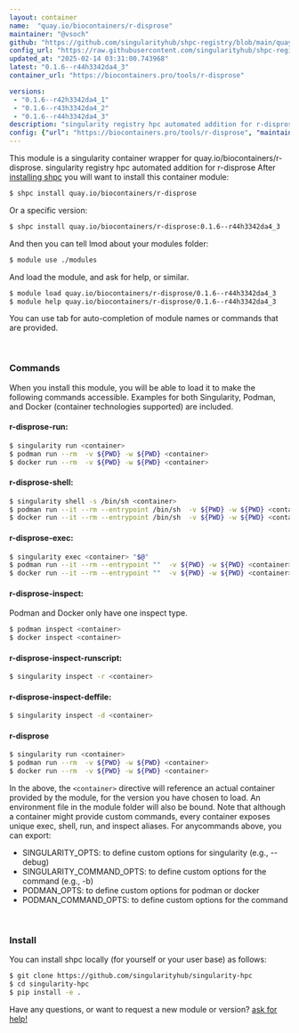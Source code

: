 ```yaml
---
layout: container
name:  "quay.io/biocontainers/r-disprose"
maintainer: "@vsoch"
github: "https://github.com/singularityhub/shpc-registry/blob/main/quay.io/biocontainers/r-disprose/container.yaml"
config_url: "https://raw.githubusercontent.com/singularityhub/shpc-registry/main/quay.io/biocontainers/r-disprose/container.yaml"
updated_at: "2025-02-14 03:31:00.743968"
latest: "0.1.6--r44h3342da4_3"
container_url: "https://biocontainers.pro/tools/r-disprose"

versions:
 - "0.1.6--r42h3342da4_1"
 - "0.1.6--r43h3342da4_2"
 - "0.1.6--r44h3342da4_3"
description: "singularity registry hpc automated addition for r-disprose"
config: {"url": "https://biocontainers.pro/tools/r-disprose", "maintainer": "@vsoch", "description": "singularity registry hpc automated addition for r-disprose", "latest": {"0.1.6--r44h3342da4_3": "sha256:5e7a097674ac977d856ec05b4d28b87e479fb25ecac981b4914ef2e973051e66"}, "tags": {"0.1.6--r42h3342da4_1": "sha256:9f491d1c4c3c4c46dc5a6fa44dfc3a4cbf280f609cce107589b5af045c871c70", "0.1.6--r43h3342da4_2": "sha256:98a73cd4550e8ad3625df3ba498900a59b9ddc844dea2e9d937c1ebf249fd667", "0.1.6--r44h3342da4_3": "sha256:5e7a097674ac977d856ec05b4d28b87e479fb25ecac981b4914ef2e973051e66"}, "docker": "quay.io/biocontainers/r-disprose"}
---
```


This module is a singularity container wrapper for quay.io/biocontainers/r-disprose.
singularity registry hpc automated addition for r-disprose
After [installing shpc](#install) you will want to install this container module:


```bash
$ shpc install quay.io/biocontainers/r-disprose
```

Or a specific version:

```bash
$ shpc install quay.io/biocontainers/r-disprose:0.1.6--r44h3342da4_3
```

And then you can tell lmod about your modules folder:

```bash
$ module use ./modules
```

And load the module, and ask for help, or similar.

```bash
$ module load quay.io/biocontainers/r-disprose/0.1.6--r44h3342da4_3
$ module help quay.io/biocontainers/r-disprose/0.1.6--r44h3342da4_3
```

You can use tab for auto-completion of module names or commands that are provided.

<br>

### Commands

When you install this module, you will be able to load it to make the following commands accessible.
Examples for both Singularity, Podman, and Docker (container technologies supported) are included.

#### r-disprose-run:

```bash
$ singularity run <container>
$ podman run --rm  -v ${PWD} -w ${PWD} <container>
$ docker run --rm  -v ${PWD} -w ${PWD} <container>
```

#### r-disprose-shell:

```bash
$ singularity shell -s /bin/sh <container>
$ podman run --it --rm --entrypoint /bin/sh  -v ${PWD} -w ${PWD} <container>
$ docker run --it --rm --entrypoint /bin/sh  -v ${PWD} -w ${PWD} <container>
```

#### r-disprose-exec:

```bash
$ singularity exec <container> "$@"
$ podman run --it --rm --entrypoint ""  -v ${PWD} -w ${PWD} <container> "$@"
$ docker run --it --rm --entrypoint ""  -v ${PWD} -w ${PWD} <container> "$@"
```

#### r-disprose-inspect:

Podman and Docker only have one inspect type.

```bash
$ podman inspect <container>
$ docker inspect <container>
```

#### r-disprose-inspect-runscript:

```bash
$ singularity inspect -r <container>
```

#### r-disprose-inspect-deffile:

```bash
$ singularity inspect -d <container>
```



#### r-disprose

```bash
$ singularity run <container>
$ podman run --rm  -v ${PWD} -w ${PWD} <container>
$ docker run --rm  -v ${PWD} -w ${PWD} <container>
```


In the above, the `<container>` directive will reference an actual container provided
by the module, for the version you have chosen to load. An environment file in the
module folder will also be bound. Note that although a container
might provide custom commands, every container exposes unique exec, shell, run, and
inspect aliases. For anycommands above, you can export:

 - SINGULARITY_OPTS: to define custom options for singularity (e.g., --debug)
 - SINGULARITY_COMMAND_OPTS: to define custom options for the command (e.g., -b)
 - PODMAN_OPTS: to define custom options for podman or docker
 - PODMAN_COMMAND_OPTS: to define custom options for the command

<br>

### Install

You can install shpc locally (for yourself or your user base) as follows:

```bash
$ git clone https://github.com/singularityhub/singularity-hpc
$ cd singularity-hpc
$ pip install -e .
```

Have any questions, or want to request a new module or version? [ask for help!](https://github.com/singularityhub/singularity-hpc/issues)